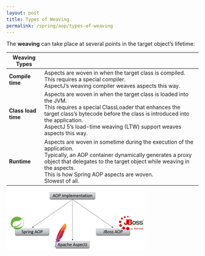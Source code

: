```yaml
---
layout: post
title: Types of Weaving
permalink: /spring/aop/types-of-weaving
---
```


The **weaving** can take place at several points in the target object’s lifetime:

|Weaving Types||
|---|---|
|**Compile time** | Aspects are woven in when the target class is compiled. <br>This requires a special compiler. <br>AspectJ’s weaving compiler weaves aspects this way.|
|**Class load time** | Aspects are woven in when the target class is loaded into the JVM. <br>This requires a special ClassLoader that enhances the target class’s bytecode before the class is introduced into the application. <br>AspectJ 5’s load-time weaving (LTW) support weaves aspects this way.|
|**Runtime** | Aspects are woven in sometime during the execution of the application. <br>Typically, an AOP container dynamically generates a proxy object that delegates to the target object while weaving in the aspects. <br>This is how Spring AOP aspects are woven. <br>Slowest of all.|

![](https://github.com/arpit04tripathi/files-cdn/raw/cdn/spring/spring-aop/aop-implementation.png)
